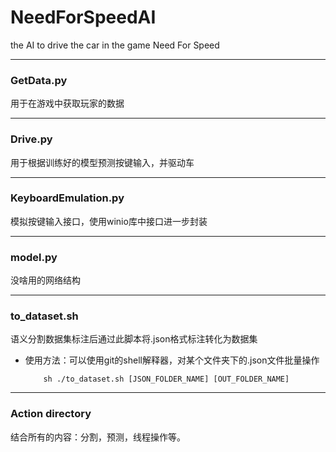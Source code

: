 # NeedForSpeedAI
the AI to drive the car in the game Need For Speed

---

### GetData.py

用于在游戏中获取玩家的数据

---

### Drive.py

用于根据训练好的模型预测按键输入，并驱动车

---

### KeyboardEmulation.py

模拟按键输入接口，使用winio库中接口进一步封装

---

### model.py

没啥用的网络结构

---

### to_dataset.sh

语义分割数据集标注后通过此脚本将.json格式标注转化为数据集

+ 使用方法：可以使用git的shell解释器，对某个文件夹下的.json文件批量操作
    ```shell
        sh ./to_dataset.sh [JSON_FOLDER_NAME] [OUT_FOLDER_NAME]
    ```

---

### Action directory

结合所有的内容：分割，预测，线程操作等。
